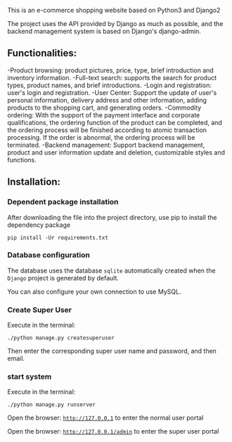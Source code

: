 This is  an e-commerce shopping website based on Python3 and Django2

The project uses the API provided by Django as much as possible, and the backend management system is based on Django's django-admin.

## Functionalities:

-Product browsing: product pictures, price, type, brief introduction and inventory information.
-Full-text search: supports the search for product types, product names, and brief introductions.
-Login and registration: user's login and registration.
-User Center: Support the update of user's personal information, delivery address and other information, adding products to the shopping cart, and generating orders.
-Commodity ordering: With the support of the payment interface and corporate qualifications, the ordering function of the product can be completed, and the ordering process will be finished according to atomic transaction processing. If the order is abnormal, the ordering process will be terminated.
-Backend management: Support backend management, product and user information update and deletion, customizable styles and functions.


## Installation:

### Dependent package installation

After downloading the file into the project directory, use pip to install the dependency package

<code>pip install -Ur requirements.txt</code>

### Database configuration

The database uses the database <code>sqlite</code> automatically created when the <code>Django</code> project is generated by default.

You can also configure your own connection to use MySQL.

### Create Super User

Execute in the terminal:

<code>./python manage.py createsuperuser</code>

Then enter the corresponding super user name and password, and then email.

### start system

Execute in the terminal:

<code>./python manage.py runserver</code>

Open the browser: <code>http://127.0.0.1</code> to enter the normal user portal

Open the browser: <code>http://127.0.0.1/admin</code> to enter the super user portal
